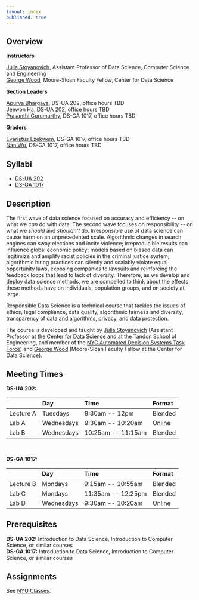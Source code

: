 ```yaml
---
layout: index
published: true
---
```


## Overview

**Instructors**

[Julia Stoyanovich](https://engineering.nyu.edu/faculty/julia-stoyanovich), Assistant Professor of Data Science, Computer Science and Engineering<br>
[George Wood](https://gwood.me), Moore-Sloan Faculty Fellow, Center for Data Science

**Section Leaders**

[Apurva Bhargava](mailto:ab8687@nyu.edu), DS-UA 202, office hours TBD<br>
[Jeewon Ha](mailto:jh6926@nyu.edu), DS-UA 202, office hours TBD<br>
[Prasanthi Gurumurthy](mailto:pg1899@nyu.edu), DS-GA 1017, office hours TBD<br>

**Graders**

[Evaristus Ezekwem](mailto:ece278@nyu.edu), DS-GA 1017, office hours TBD<br>
[Nan Wu](mailto:nw1045@nyu.edu), DS-GA 1017, office hours TBD

## Syllabi

* [DS-UA 202](#)
* [DS-GA 1017](#)

## Description

The first wave of data science focused on accuracy and efficiency -- on what we _can_ do with data. The second wave focuses on responsibility -- on what we _should_ and _shouldn't_ do. Irresponsible use of data science can cause harm on an unprecedented scale. Algorithmic changes in search engines can sway elections and incite violence; irreproducible results can influence global economic policy; models based on biased data can legitimize and amplify racist policies in the criminal justice system; algorithmic hiring practices can silently and scalably violate equal opportunity laws, exposing companies to lawsuits and reinforcing the feedback loops that lead to lack of diversity. Therefore, as we develop and deploy data science methods, we are compelled to think about the effects these methods have on individuals, population groups, and on society at large.

Responsible Data Science is a technical course that tackles the issues of ethics, legal compliance, data quality, algorithmic fairness and diversity, transparency of data and algorithms, privacy, and data protection.

The course is developed and taught by [Julia Stoyanovich](https://engineering.nyu.edu/faculty/julia-stoyanovich) (Assistant Professor at the Center for Data Science and at the Tandon School of Engineering, and member of the [NYC Automated Decision Systems Task Force](https://www1.nyc.gov/site/adstaskforce/index.page)) and [George Wood](https://gwood.me) (Moore-Sloan Faculty Fellow at the Center for Data Science).


## Meeting Times

**DS-UA 202:**

| | Day | Time | Format |
|:--|:--|:--|:--|
Lecture A | Tuesdays   | 9:30am -- 12pm     | Blended |
Lab     A | Wednesdays | 9:30am -- 10:20am  | Online  |
Lab     B | Wednesdays | 10:25am -- 11:15am | Blended |

&nbsp;

**DS-GA 1017:**


| | Day | Time | Format |
|:--|:--|:--|:--|
Lecture B | Mondays    | 9:15am -- 10:55am  | Blended |
Lab     C | Mondays    | 11:35am -- 12:25pm | Blended |
Lab     D | Wednesdays | 9:30am -- 10:20am  | Online  |

## Prerequisites

**DS-UA 202:** Introduction to Data Science, Introduction to Computer Science, or similar courses\
**DS-GA 1017:** Introduction to Data Science, Introduction to Computer Science, or similar courses

## Assignments

See [NYU Classes](newclasses.nyu.edu).
